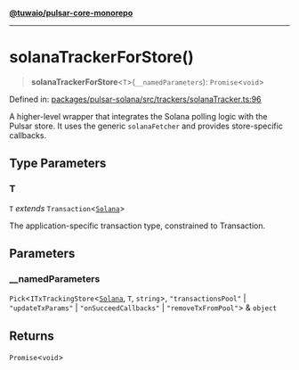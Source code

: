 [**@tuwaio/pulsar-core-monorepo**](../../../README.md)

***

# solanaTrackerForStore()

> **solanaTrackerForStore**\<`T`\>(`__namedParameters`): `Promise`\<`void`\>

Defined in: [packages/pulsar-solana/src/trackers/solanaTracker.ts:96](https://github.com/TuwaIO/pulsar-core/blob/7fb56ca30ef24d2c4e269e064078286600c47032/packages/pulsar-solana/src/trackers/solanaTracker.ts#L96)

A higher-level wrapper that integrates the Solana polling logic with the Pulsar store.
It uses the generic `solanaFetcher` and provides store-specific callbacks.

## Type Parameters

### T

`T` *extends* `Transaction`\<[`Solana`](../enumerations/SolanaTransactionTracker.md#solana)\>

The application-specific transaction type, constrained to Transaction.

## Parameters

### \_\_namedParameters

`Pick`\<`ITxTrackingStore`\<[`Solana`](../enumerations/SolanaTransactionTracker.md#solana), `T`, `string`\>, `"transactionsPool"` \| `"updateTxParams"` \| `"onSucceedCallbacks"` \| `"removeTxFromPool"`\> & `object`

## Returns

`Promise`\<`void`\>
